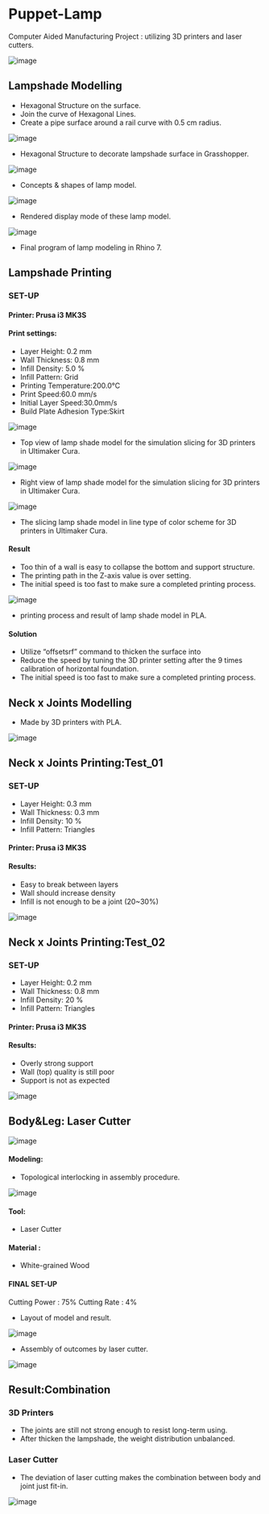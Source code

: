 # Puppet-Lamp
Computer Aided Manufacturing Project : utilizing 3D printers and laser cutters.

![image](Structure.png)

## Lampshade Modelling

- Hexagonal Structure on the surface.
- Join the curve of Hexagonal Lines.
- Create a pipe surface around a rail curve with 0.5 cm radius.

![image](Grasshopper_Hexagonal_Structure.png)

- Hexagonal Structure to decorate lampshade surface in Grasshopper.

![image](Concepts.png)

- Concepts & shapes of lamp model.

![image](Rendered_mode.png)

- Rendered display mode of these lamp model.

![image](Final_Program.png)

- Final program of lamp modeling in Rhino 7.


## Lampshade Printing
### SET-UP

#### Printer: Prusa i3 MK3S
#### Print settings:

- Layer Height: 0.2 mm
- Wall Thickness: 0.8 mm
- Infill Density: 5.0 %
- Infill Pattern: Grid
- Printing Temperature:200.0°C
- Print Speed:60.0 mm/s
- Initial Layer Speed:30.0mm/s
- Build Plate Adhesion Type:Skirt

![image](topview.png) 

- Top view of lamp shade model for the simulation slicing for 3D printers in Ultimaker Cura.

![image](rightview.png)

- Right view of lamp shade model for the simulation slicing for 3D printers in Ultimaker Cura.

![image](line_type.png)

- The slicing lamp shade model in line type of color scheme for 3D printers in Ultimaker Cura.

#### Result
- Too thin of a wall is easy to collapse the bottom and support structure.
- The printing path in the Z-axis value is over setting.
- The initial speed is too fast to make sure a completed printing process.

![image](printing_result.png)

- printing process and result of lamp shade model in PLA.

#### Solution
- Utilize “offsetsrf” command to thicken the surface into 
- Reduce the speed by tuning the 3D printer setting after the 9 times calibration of horizontal foundation.
- The initial speed is too fast to make sure a completed printing process.

## Neck x Joints Modelling
- Made by 3D printers with PLA.

![image](neck_and_joints.png)

## Neck x Joints Printing:Test_01
### SET-UP
- Layer Height: 0.3 mm
- Wall Thickness: 0.3 mm
- Infill Density: 10 %
- Infill Pattern: Triangles

#### Printer: Prusa i3 MK3S
#### Results:
- Easy to break between layers
- Wall should increase density
- Infill is not enough to be a joint (20~30%)

![image](test1.png)

## Neck x Joints Printing:Test_02
### SET-UP
- Layer Height: 0.2 mm
- Wall Thickness: 0.8 mm
- Infill Density: 20 %
- Infill Pattern: Triangles

#### Printer: Prusa i3 MK3S
#### Results:
- Overly strong support
- Wall (top) quality is still poor
- Support is not as expected

![image](test2.png)


## Body&Leg: Laser Cutter

![image](Body_lasercutter.png)

#### Modeling:
- Topological interlocking in assembly procedure.

![image](Body_lasercutter.png)

#### Tool:
- Laser Cutter
#### Material : 
- White-grained Wood
#### FINAL SET-UP
Cutting Power : 75%
Cutting Rate : 4%

- Layout of model and result.

![image](Body_lasercutter_result2.png)

- Assembly of outcomes by laser cutter.

![image](Body_lasercutter_result1.png)

## Result:Combination 

### 3D Printers
- The joints are still not strong enough to resist long-term using.
- After thicken the lampshade, the weight distribution unbalanced.

### Laser Cutter
- The deviation of laser cutting makes the combination between body and joint just fit-in.

![image](Result_Combination.png)
